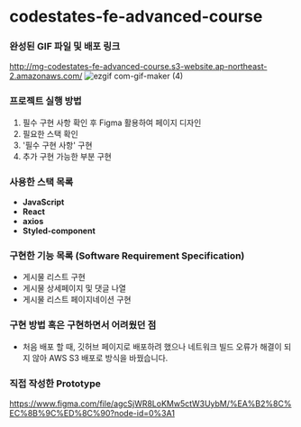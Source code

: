 # codestates-fe-advanced-course

### 완성된 GIF 파일 및 배포 링크
http://mg-codestates-fe-advanced-course.s3-website.ap-northeast-2.amazonaws.com/
![ezgif com-gif-maker (4)](https://user-images.githubusercontent.com/74203440/183103620-3ebe7053-10c7-4b61-99df-6c998e468f1a.gif)

### 프로젝트 실행 방법
1. 필수 구현 사항 확인 후 Figma 활용하여 페이지 디자인
2. 필요한 스택 확인
3. '필수 구현 사항' 구현
4. 추가 구현 가능한 부분 구현

### 사용한 스택 목록
- **JavaScript**
- **React**
- **axios**
- **Styled-component**

### 구현한 기능 목록 (Software Requirement Specification)
- 게시물 리스트 구현
- 게시물 상세페이지 및 댓글 나열
- 게시물 리스트 페이지네이션 구현

### 구현 방법 혹은 구현하면서 어려웠던 점
- 처음 배포 할 때, 깃허브 페이지로 배포하려 했으나 네트워크 빌드 오류가 해결이 되지 않아 AWS S3 배포로 방식을 바꿨습니다.

### 직접 작성한 Prototype
https://www.figma.com/file/agcSjWR8LoKMw5ctW3UybM/%EA%B2%8C%EC%8B%9C%ED%8C%90?node-id=0%3A1
